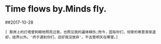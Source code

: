 # Time flows by.Minds fly.

##2017-10-28
```
[ 那岸上的灯塔曾刺眼地照亮过我，也照见我的遍体鳞伤;而今，因有你们，彻骨的寒意渐渐退却，结界以外。'终于遇到你们，还好我没放弃'。不去管明天在哪里。]
